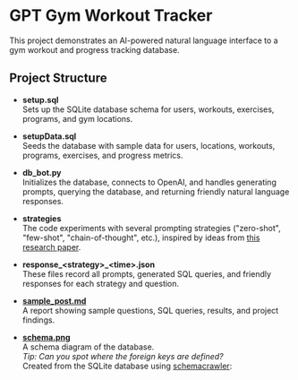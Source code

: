 # GPT Gym Workout Tracker

This project demonstrates an AI-powered natural language interface to a gym workout and progress tracking database.

## Project Structure

- **setup.sql**  
  Sets up the SQLite database schema for users, workouts, exercises, programs, and gym locations.

- **setupData.sql**  
  Seeds the database with sample data for users, locations, workouts, programs, exercises, and progress metrics.

- **db_bot.py**  
  Initializes the database, connects to OpenAI, and handles generating prompts, querying the database, and returning friendly natural language responses.

- **strategies**  
  The code experiments with several prompting strategies ("zero-shot", "few-shot", "chain-of-thought", etc.), inspired by ideas from [this research paper](https://arxiv.org/abs/2305.11853).

- **response_\<strategy>_\<time>.json**  
  These files record all prompts, generated SQL queries, and friendly responses for each strategy and question.

- **[sample_post.md](sample_post.md)**  
  A report showing sample questions, SQL queries, results, and project findings.

- **[schema.png](schema.png)**  
  A schema diagram of the database.  
  _Tip: Can you spot where the foreign keys are defined?_  
  Created from the SQLite database using [schemacrawler](https://www.google.com/search?q=install+schemacrawler):
